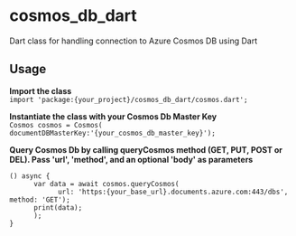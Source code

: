 # cosmos_db_dart
Dart class for handling connection to Azure Cosmos DB using Dart

## Usage  
**Import the class**  
`import 'package:{your_project}/cosmos_db_dart/cosmos.dart';`  

**Instantiate the class with your Cosmos Db Master Key**  
`Cosmos cosmos = Cosmos( documentDBMasterKey:'{your_cosmos_db_master_key}');`  

**Query Cosmos Db by calling queryCosmos method (GET, PUT, POST or DEL). Pass 'url', 'method', and an optional 'body' as parameters**  
```
() async {
      var data = await cosmos.queryCosmos(
            url: 'https:{your_base_url}.documents.azure.com:443/dbs', method: 'GET');
      print(data);
      );
}
```
